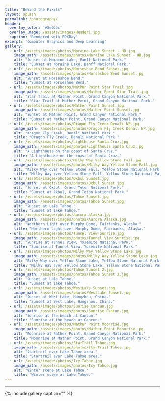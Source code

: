 ```yaml
---
title: "Behind the Pixels"
layout: splash
permalink: /photography/
header:
  overlay_color: "#5e616c"
  overlay_image: /assets/images/Header1.jpg
  caption: 'Rendered with EDXRay'
excerpt: 'Computer Graphics and Deep Learning'
gallery:
  - url: /assets/images/photos/Moraine Lake Sunset - HD.jpg
    image_path: /assets/images/photos/Moraine Lake Sunset - HD.jpg
    alt: "Sunset at Moraine Lake, Banff National Park."
    title: "Sunset at Moraine Lake, Banff National Park."
  - url: /assets/images/photos/Horseshoe Bend Sunset.jpg
    image_path: /assets/images/photos/Horseshoe Bend Sunset.jpg
    alt: "Sunset at Horseshoe Bend."
    title: "Sunset at Horseshoe Bend."
  - url: /assets/images/photos/Mather Point Star Trail.jpg
    image_path: /assets/images/photos/Mather Point Star Trail.jpg
    alt: "Star Trail at Mather Point, Grand Canyon National Park."
    title: "Star Trail at Mather Point, Grand Canyon National Park."
  - url: /assets/images/photos/Mather Point Sunset.jpg
    image_path: /assets/images/photos/Mather Point Sunset.jpg
    alt: "Sunset at Mather Point, Grand Canyon National Park."
    title: "Sunset at Mather Point, Grand Canyon National Park."
  - url: /assets/images/photos/Dragon Fly Creek Denali NP.jpg
    image_path: /assets/images/photos/Dragon Fly Creek Denali NP.jpg
    alt: "Dragon Fly Creek, Denali National Park."
    title: "Dragon Fly Creek, Denali National Park."
  - url: /assets/images/photos/Lighthouse Santa Cruz.jpg
    image_path: /assets/images/photos/Lighthouse Santa Cruz.jpg
    alt: "A Lighthouse on the coast of Santa Cruz."
    title: "A Lighthouse on the coast of Santa Cruz."
  - url: /assets/images/photos/Milky Way Yellow Stone Fall.jpg
    image_path: /assets/images/photos/Milky Way Yellow Stone Fall.jpg
    alt: "Milky Way over Yellow Stone Fall, Yellow Stone National Park."
    title: "Milky Way over Yellow Stone Fall, Yellow Stone National Park."
  - url: /assets/images/photos/Oxbul Sunset.jpg
    image_path: /assets/images/photos/Oxbul Sunset.jpg
    alt: "Sunset at Oxbul, Grand Teton National Park."
    title: "Sunset at Oxbul, Grand Teton National Park."
  - url: /assets/images/photos/Tahoe Sunset.jpg
    image_path: /assets/images/photos/Tahoe Sunset.jpg
    alt: "Sunset at Lake Tahoe."
    title: "Sunset at Lake Tahoe."
  - url: /assets/images/photos/Aurora Alaska.jpg
    image_path: /assets/images/photos/Aurora Alaska.jpg
    alt: "Northern Light over Murphy Dome, Fairbanks, Alaska."
    title: "Northern Light over Murphy Dome, Fairbanks, Alaska."
  - url: /assets/images/photos/Tunnel View Sunrise.jpg
    image_path: /assets/images/photos/Tunnel View Sunrise.jpg
    alt: "Sunrise at Tunnel View, Yosemite National Park."
    title: "Sunrise at Tunnel View, Yosemite National Park."
  - url: /assets/images/photos/Milky Way Yellow Stone Lake.jpg
    image_path: /assets/images/photos/Milky Way Yellow Stone Lake.jpg
    alt: "Milky Way over Yellow Stone Lake, Yellow Stone National Park."
    title: "Milky Way over Yellow Stone Lake, Yellow Stone National Park."
  - url: /assets/images/photos/Tahoe Sunset 2.jpg
    image_path: /assets/images/photos/Tahoe Sunset 2.jpg
    alt: "Sunset at Lake Tahoe."
    title: "Sunset at Lake Tahoe."
  - url: /assets/images/photos/WestLake Sunset.jpg
    image_path: /assets/images/photos/WestLake Sunset.jpg
    alt: "Sunset at West Lake, Hangzhou, China."
    title: "Sunset at West Lake, Hangzhou, China."
  - url: /assets/images/photos/Sunrise Cancun.jpg
    image_path: /assets/images/photos/Sunrise Cancun.jpg
    alt: "Sunrise at the beach at Cancun."
    title: "Sunrise at the beach at Cancun."
  - url: /assets/images/photos/Mather Point Moonrise.jpg
    image_path: /assets/images/photos/Mather Point Moonrise.jpg
    alt: "Moonrise at Mather Point, Grand Canyon National Park."
    title: "Moonrise at Mather Point, Grand Canyon National Park."
  - url: /assets/images/photos/StarTrail Tahoe.jpg
    image_path: /assets/images/photos/StarTrail Tahoe.jpg
    alt: "Startrail over Lake Tahoe area."
    title: "Startrail over Lake Tahoe area."
  - url: /assets/images/photos/Icy Tahoe.jpg
    image_path: /assets/images/photos/Icy Tahoe.jpg
    alt: "Winter scene at Lake Tahoe."
    title: "Winter scene at Lake Tahoe."
---
```


---

{% include gallery caption="" %}
